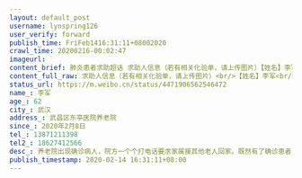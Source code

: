 ```yaml
---
layout: default_post
username: lynspring126
user_verify: forward
publish_time: FriFeb1416:31:11+08002020
crawl_time: 20200216-00:02:47
imageurl: 
content_brief: 肺炎患者求助超话 求助人信息（若有相关化验单，请上传图片）【姓名】李军【年龄】62【所在城市】武汉【所在小区、社区】武昌区东亭医院养老院【患病时间】2020年2月8日【联系方式】13871211398【其他紧急联系人】18627412566【病情描述】 养老院出现确诊病人，院方一个个打电话要求家属接 ...全文
content_full_raw: 求助人信息（若有相关化验单，请上传图片）<br/>【姓名】李军<br/>【年龄】62<br/>【所在城市】武汉<br/>【所在小区、社区】武昌区东亭医院养老院<br/>【患病时间】2020年2月8日<br/>【联系方式】13871211398<br/>【其他紧急联系人】18627412566<br/>【病情描述】养老院出现确诊病人，院方一个个打电话要求家属接其他老人回家。既然有了确诊患者，养老院其余老人、工作人员在没有任何防护的情况下，都属于密切接触者，养老院此种做法极其不负责任，相当于任由潜在病毒携带者散布到众多家庭、社区。武汉现在封城，且不说没有私家车的家庭根本无法完成接老人回家的要求，即使有车，把老人接回家去让更大一家子都变成密切接触者吗？！质疑养老院工作人员时，只得到一句生硬的答复：我只负责传达，其余的你们自己看着办。出现这种情况，作为家人的我们也万分揪心，希望政府能够安排好东亭养老院老人们后续的隔离生活，不要任由病毒感染到更多无辜的老人。
status_url: https://m.weibo.cn/status/4471906562546472
name_: 李军
age_: 62
city_: 武汉
address_: 武昌区东亭医院养老院
since_: 2020年2月8日
tel_: 13871211398
tel2_: 18627412566
desc_: 养老院出现确诊病人，院方一个个打电话要求家属接其他老人回家。既然有了确诊患者，养老院其余老人、工作人员在没有任何防护的情况下，都属于密切接触者，养老院此种做法极其不负责任，相当于任由潜在病毒携带者散布到众多家庭、社区。武汉现在封城，且不说没有私家车的家庭根本无法完成接老人回家的要求，即使有车，把老人接回家去让更大一家子都变成密切接触者吗？！质疑养老院工作人员时，只得到一句生硬的答复我只负责传达，其余的你们自己看着办。出现这种情况，作为家人的我们也万分揪心，希望政府能够安排好东亭养老院老人们后续的隔离生活，不要任由病毒感染到更多无辜的老人。
publish_timestamp: 2020-02-14 16:31:11+08:00
---
```

